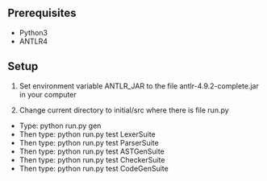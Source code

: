 ## Prerequisites
- Python3
- ANTLR4

## Setup
1. Set environment variable ANTLR_JAR to the file antlr-4.9.2-complete.jar in your computer

2. Change current directory to initial/src where there is file run.py
- Type: python run.py gen 
- Then type: python run.py test LexerSuite	
- Then type: python run.py test ParserSuite
- Then type: python run.py test ASTGenSuite
- Then type: python run.py test CheckerSuite
- Then type: python run.py test CodeGenSuite




